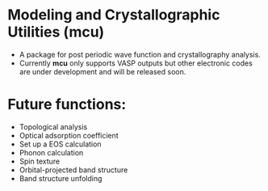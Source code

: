 # Modeling and Crystallographic Utilities (mcu)
- A package for post periodic wave function and crystallography analysis.
- Currently **mcu** only supports VASP outputs but other electronic codes are under development and will be released soon.

# Future functions:
 - Topological analysis
 - Optical adsorption coefficient
 - Set up a EOS calculation
 - Phonon calculation
 - Spin texture
 - Orbital-projected band structure
 - Band structure unfolding
